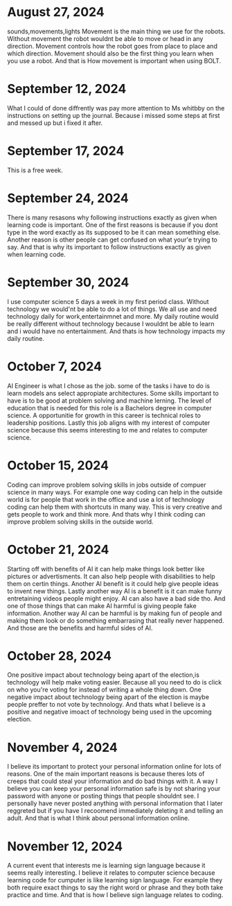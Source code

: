 
# August 27, 2024
sounds,movements,lights
Movement is the main thing we use for the robots. Without movement the robot wouldnt be able to move or head in any direction. Movement controls how the robot goes from place to place and which direction. Movement should also be the first thing you learn when you use a robot. And that is How movement is important when using BOLT.
# September 12, 2024
What I could of done diffrently was pay more attention to Ms whitbby on the instructions on setting up the journal. Because i missed some steps at first and messed up but i fixed it after. 
# September 17, 2024 
This is a free week.
# September 24, 2024
There is many resasons why following instructions exactly as given when learning code is important.
One of the first reasons is because if you dont type in the word exactly as its supposed to be it can mean something else. Another reason is other people can get confused on what your'e trying to say. And that is why its important to follow instructions exactly as given when learning code. 
# September 30, 2024
I use computer science 5 days a week in my first period class. Without technology we would'nt be able to do a lot of things. We all use and need technology daily for work,entertainmnet and more. My daily routine would be really different without technology because I wouldnt be able to learn and i would have no entertainment. And thats is how technology impacts my daily routine.
# October 7, 2024 
AI Engineer is what I chose as the job. some of the tasks i have to do is learn models ans select appropiate architectures. Some skills important to have is to be good at problem solving and machine lerning. The level of education that is needed for this role is a Bachelors degree in computer science. A opportunitie for growth in this career is technical roles to leadership positions. Lastly this job aligns with my interest of computer science because this seems interesting to me and relates to computer science.
# October 15, 2024
Coding can improve problem solving skills in jobs outside of compuer science in many ways. For example one way coding can help in the outside world is for people that work in the office and use a lot of technology coding can help them with shortcuts in many way. This is very creative and gets people to work and think more. And thats why I think coding can improve problem solving skills in the outside world.
# October 21, 2024
Starting off with benefits of AI it can help make things look better like pictures or advertisments. It can also help people with disabilities to help them on certin things. Another AI benefit is it could help give people ideas to invent new things. Lastly another way AI is a benefit is it can make funny entretaining videos people might enjoy. AI can also have a bad side tho. And one of those things that can make AI harmful is giving people fake information. Another way AI can be harmful is by making fun of people and making them look or do something embarrasing that really never happened. And those are the benefits and harmful sides of AI.
# October 28, 2024
One positive impact about technology being apart of the election,is technology will help make voting easier. Because all you need to do is click on who you're voting for instead of writing a whole thing down. One negative impact about technology being apart of the election is maybe people preffer to not vote by technology. And thats what I believe is a positive and negative imoact of technology being used in the upcoming election.
# November 4, 2024
I believe its important to protect your personal information online for lots of reasons.
One of the main important reasons is because theres lots of creeps that could steal your information and do bad things with it. A way I believe you can keep your personal information safe is by not sharing your password with anyone or posting things that people shouldnt see.
I personally have never posted anything with personal information that I later reggreted but if you have I recoomend immediately deleting it and telling an adult. And that is what I think about personal information online.
# November 12, 2024
A current event that interests me is learning sign language because it seems really interesting. I believe it relates to computer science because learning code for cumputer is like learning sign language. For example they both require exact things to say the right word or phrase and they both take practice and time. And that is how I believe sign language relates to coding.
